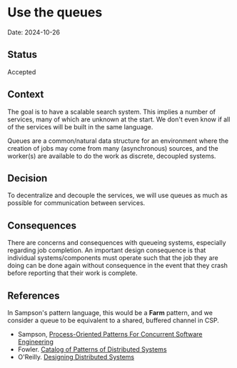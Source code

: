# Use the queues

Date: 2024-10-26

## Status

Accepted

## Context

The goal is to have a scalable search system. This implies a number of services, many of which are unknown at the start. We don't even know if all of the services will be built in the same language.

Queues are a common/natural data structure for an environment where the creation of jobs may come from many (asynchronous) sources, and the worker(s) are available to do the work as discrete, decoupled systems.

## Decision

To decentralize and decouple the services, we will use queues as much as possible for communication between services. 

## Consequences

There are concerns and consequences with queueing systems, especially regarding job completion. An important design consequence is that individual systems/components must operate such that the job they are doing can be done again without consequence in the event that they crash before reporting that their work is complete.

## References

In Sampson's pattern language, this would be a __Farm__ pattern, and we consider a queue to be equivalent to a shared, buffered channel in CSP. 


* Sampson, [Process-Oriented Patterns For Concurrent Software Engineering](https://offog.org/publications/ats-thesis.pdf#page=131)
* Fowler. [Catalog of Patterns of Distributed Systems
](https://martinfowler.com/articles/patterns-of-distributed-systems/)
* O'Reilly. [Designing Distributed Systems](https://info.microsoft.com/rs/157-GQE-382/images/EN-CNTNT-eBook-DesigningDistributedSystems.pdf#page=123)